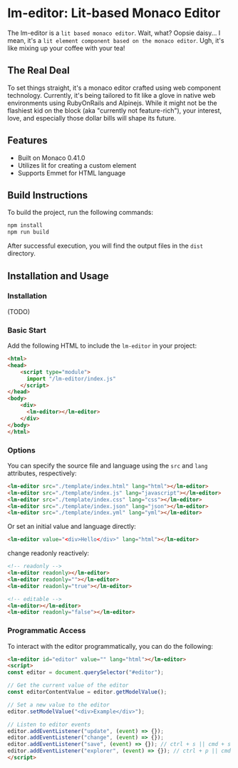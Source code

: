 # lm-editor: Lit-based Monaco Editor

The lm-editor is a `lit based monaco editor`. Wait, what? Oopsie daisy... I mean, it's a `lit element component based on the monaco editor`. Ugh, it's like mixing up your coffee with your tea!

## The Real Deal
To set things straight, it's a monaco editor crafted using web component technology. Currently, it's being tailored to fit like a glove in native web environments using RubyOnRails and Alpinejs. While it might not be the flashiest kid on the block (aka "currently not feature-rich"), your interest, love, and especially those dollar bills will shape its future.

## Features

- Built on Monaco 0.41.0
- Utilizes lit for creating a custom element
- Supports Emmet for HTML language

## Build Instructions

To build the project, run the following commands:

```bash
npm install
npm run build
```

After successful execution, you will find the output files in the `dist` directory.

## Installation and Usage

### Installation

(TODO)

### Basic Start

Add the following HTML to include the `lm-editor` in your project:

```html
<html>
<head>
    <script type="module">
      import "/lm-editor/index.js"
    </script>
</head>
<body>
    <div>
      <lm-editor></lm-editor>
    </div>
</body>
</html>
```

### Options

You can specify the source file and language using the `src` and `lang` attributes, respectively:

```html
<lm-editor src="./template/index.html" lang="html"></lm-editor>
<lm-editor src="./template/index.js" lang="javascript"></lm-editor>
<lm-editor src="./template/index.css" lang="css"></lm-editor>
<lm-editor src="./template/index.json" lang="json"></lm-editor>
<lm-editor src="./template/index.yml" lang="yml"></lm-editor>
```

Or set an initial value and language directly:

```html
<lm-editor value="<div>Hello</div>" lang="html"></lm-editor>
```

change readonly reactively:

```html
<!-- readonly -->
<lm-editor readonly></lm-editor>
<lm-editor readonly=""></lm-editor>
<lm-editor readonly="true"></lm-editor>

<!-- editable -->
<lm-editor></lm-editor>
<lm-editor readonly="false"></lm-editor>
```

### Programmatic Access

To interact with the editor programmatically, you can do the following:

```html
<lm-editor id="editor" value="" lang="html"></lm-editor>
<script>
const editor = document.querySelector("#editor");

// Get the current value of the editor
const editorContentValue = editor.getModelValue();

// Set a new value to the editor
editor.setModelValue("<div>Example</div>");

// Listen to editor events
editor.addEventListener("update", (event) => {});
editor.addEventListener("change", (event) => {});
editor.addEventListener("save", (event) => {}); // ctrl + s || cmd + s
editor.addEventListener("explorer", (event) => {}); // ctrl + p || cmd + p
</script>
```
